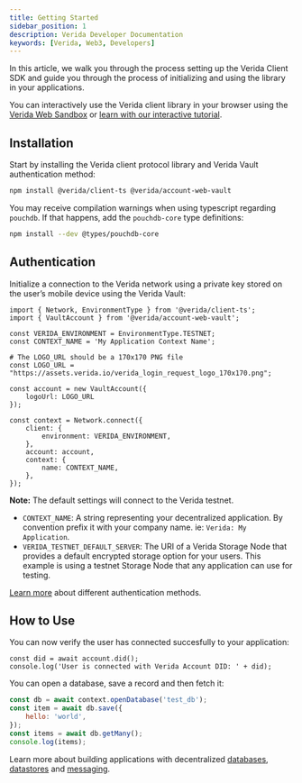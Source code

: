 ```yaml
---
title: Getting Started
sidebar_position: 1
description: Verida Developer Documentation
keywords: [Verida, Web3, Developers]
---
```


In this article, we walk you through the process setting up the Verida Client SDK and guide you through the process of initializing and using the library in your applications.

You can interactively use the Verida client library in your browser using the [Verida Web Sandbox](https://web-sandbox.demos.testnet.verida.io/) or [learn with our interactive tutorial](https://learn.verida.io/).

## Installation

Start by installing the Verida client protocol library and Verida Vault authentication method:

```bash npm2yarn
npm install @verida/client-ts @verida/account-web-vault
```

You may receive compilation warnings when using typescript regarding `pouchdb`. If that happens, add the `pouchdb-core` type definitions:

```bash npm2yarn
npm install --dev @types/pouchdb-core
```

## Authentication

Initialize a connection to the Verida network using a private key stored on the user’s mobile device using the Verida Vault:

```tsx
import { Network, EnvironmentType } from '@verida/client-ts';
import { VaultAccount } from '@verida/account-web-vault';

const VERIDA_ENVIRONMENT = EnvironmentType.TESTNET;
const CONTEXT_NAME = 'My Application Context Name';

# The LOGO_URL should be a 170x170 PNG file
const LOGO_URL = "https://assets.verida.io/verida_login_request_logo_170x170.png";

const account = new VaultAccount({
	logoUrl: LOGO_URL
});

const context = Network.connect({
	client: {
		environment: VERIDA_ENVIRONMENT,
	},
	account: account,
	context: {
		name: CONTEXT_NAME,
	},
});
```

**Note:** The default settings will connect to the Verida testnet.

- `CONTEXT_NAME`: A string representing your decentralized application. By convention prefix it with your company name. ie: `Verida: My Application`.
- `VERIDA_TESTNET_DEFAULT_SERVER`: The URI of a Verida Storage Node that provides a default encrypted storage option for your users. This example is using a testnet Storage Node that any application can use for testing.

[Learn more](authentication.md) about different authentication methods.

## How to Use

You can now verify the user has connected succesfully to your application:

```tsx
const did = await account.did();
console.log('User is connected with Verida Account DID: ' + did);
```

You can open a database, save a record and then fetch it:

```jsx
const db = await context.openDatabase('test_db');
const item = await db.save({
	hello: 'world',
});
const items = await db.getMany();
console.log(items);
```

Learn more about building applications with decentralized [databases](data.md), [datastores](data.md) and [messaging](messaging.md).

